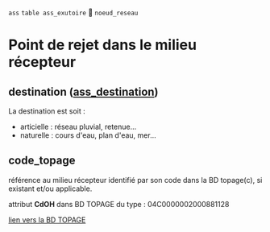 `ass` `table ass_exutoire` :link: `noeud_reseau`

# Point de rejet dans le milieu récepteur

## destination ([ass_destination](https://github.com/cnigfr/StaR-Eau/blob/main/Standard%20StaR-Eau/listes%20valeurs/listes_completes/ass_destination.csv))

La destination est soit :
- articielle : réseau pluvial, retenue...
- naturelle : cours d'eau, plan d'eau, mer... 

## code_topage

référence au milieu récepteur identifié par son code dans la BD topage(c), si existant et/ou applicable.

attribut **CdOH** dans BD TOPAGE du type : 04C0000002000881128

[lien vers la BD TOPAGE](https://www.sandre.eaufrance.fr/atlas/srv/fre/catalog.search#/metadata/7fa4c224-fe38-4e2c-846d-dcc2fa7ef73e)
